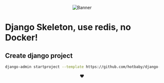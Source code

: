 <p align="center">
  <span><img src="https://github.com/edisonlee55/edisonlee55/raw/master/kita-ikuyo-rap.webp" alt="Banner"></span>
</p>

<h1 align="left">Django Skeleton, use redis, no Docker!</h1>

## Create django project

```sh
django-admin startproject --template https://github.com/hotbaby/django-project-skeleton/archive/master.zip --name pytest.ini project-name
```

<p align="center">❤️</p>